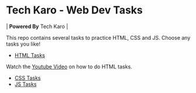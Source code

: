 # Tech Karo - Web Dev Tasks

| **Powered By** Tech Karo  |

This repo contains several tasks to practice HTML, CSS and JS. Choose any tasks you like!

* [HTML Tasks](html/)

Watch the [Youtube Video](https://youtu.be/bKzNhlM_E4A) on how to do HTML tasks.

* [CSS Tasks](css/)
* [JS Tasks](js/)